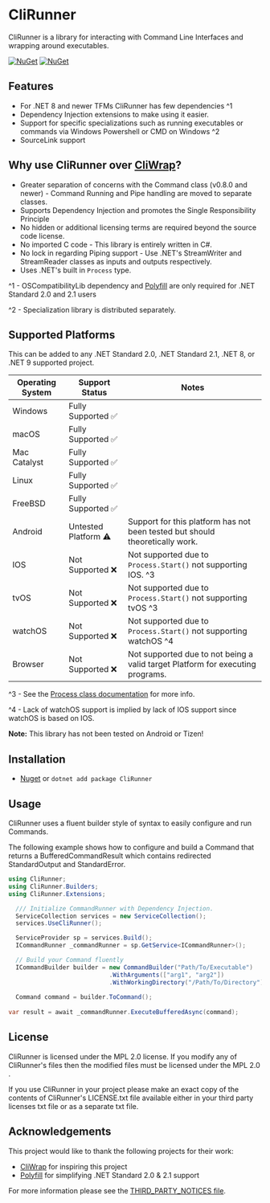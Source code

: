 # CliRunner
CliRunner is a library for interacting with Command Line Interfaces and wrapping around executables.

[![NuGet](https://img.shields.io/nuget/v/CliRunner.svg)](https://www.nuget.org/packages/CliRunner/) 
[![NuGet](https://img.shields.io/nuget/dt/CliRunner.svg)](https://www.nuget.org/packages/CliRunner/)


## Features
* For .NET 8 and newer TFMs CliRunner has few dependencies ^1
* Dependency Injection extensions to make using it easier.
* Support for specific specializations such as running executables or commands via Windows Powershell or CMD on Windows ^2
* SourceLink support

## Why use CliRunner over [CliWrap](https://github.com/Tyrrrz/CliWrap/)?
* Greater separation of concerns with the Command class (v0.8.0 and newer) - Command Running and Pipe handling are moved to separate classes.
* Supports Dependency Injection and promotes the Single Responsibility Principle
* No hidden or additional licensing terms are required beyond the source code license.
* No imported C code - This library is entirely written in C#.
* No lock in regarding Piping support - Use .NET's StreamWriter and StreamReader classes as inputs and outputs respectively.
* Uses .NET's built in ``Process`` type.

^1 - OSCompatibilityLib dependency and [Polyfill](https://github.com/SimonCropp/Polyfill) are only required for .NET Standard 2.0 and 2.1 users

^2 - Specialization library is distributed separately.

## Supported Platforms 
This can be added to any .NET Standard 2.0, .NET Standard 2.1, .NET 8, or .NET 9 supported project.

| Operating System | Support Status | Notes |
|-|-|-|
| Windows | Fully Supported :white_check_mark: | |
| macOS | Fully Supported :white_check_mark: | |
| Mac Catalyst | Fully Supported :white_check_mark: | |
| Linux | Fully Supported :white_check_mark: | |
| FreeBSD | Fully Supported :white_check_mark: | |
| Android | Untested Platform :warning: | Support for this platform has not been tested but should theoretically work. |
| IOS | Not Supported :x: | Not supported due to ``Process.Start()`` not supporting IOS. ^3 | 
| tvOS | Not Supported :x: | Not supported due to ``Process.Start()`` not supporting tvOS ^3 |
| watchOS | Not Supported :x: | Not supported due to ``Process.Start()`` not supporting watchOS ^4 |
| Browser | Not Supported :x: | Not supported due to not being a valid target Platform for executing programs. |

^3 - See the [Process class documentation](https://learn.microsoft.com/en-us/dotnet/api/system.diagnostics.process.start?view=net-9.0#system-diagnostics-process-start) for more info.

^4 - Lack of watchOS support is implied by lack of IOS support since watchOS is based on IOS.


**Note:** This library has not been tested on Android or Tizen!

## Installation
* [Nuget](https://nuget.org/packages/) or ``dotnet add package CliRunner``

## Usage
CliRunner uses a fluent builder style of syntax to easily configure and run Commands.

The following example shows how to configure and build a Command that returns a BufferedCommandResult which contains redirected StandardOutput and StandardError.

```csharp
using CliRunner;
using CliRunner.Builders;
using CliRunner.Extensions;

  /// Initialize CommandRunner with Dependency Injection.
  ServiceCollection services = new ServiceCollection();
  services.UseCliRunner();

  ServiceProvider sp = services.Build();
  ICommandRunner _commandRunner = sp.GetService<ICommandRunner>();

  // Build your Command fluently 
  ICommandBuilder builder = new CommandBuilder("Path/To/Executable")
                            .WithArguments(["arg1", "arg2"])
                            .WithWorkingDirectory("/Path/To/Directory");
  
  Command command = builder.ToCommand();
  
var result = await _commandRunner.ExecuteBufferedAsync(command);
```

## License
CliRunner is licensed under the MPL 2.0 license. If you modify any of CliRunner's files then the modified files must be licensed under the MPL 2.0 .

If you use CliRunner in your project please make an exact copy of the contents of CliRunner's LICENSE.txt file available either in your third party licenses txt file or as a separate txt file.

## Acknowledgements
This project would like to thank the following projects for their work:
* [CliWrap](https://github.com/Tyrrrz/CliWrap/) for inspiring this project
* [Polyfill](https://github.com/SimonCropp/Polyfill) for simplifying .NET Standard 2.0 & 2.1 support

For more information please see the [THIRD_PARTY_NOTICES file](https://github.com/alastairlundy/CliRunner/blob/main/THIRD_PARTY_NOTICES.txt).
